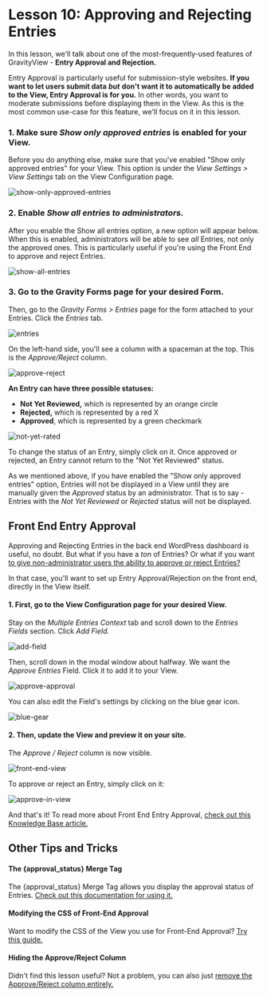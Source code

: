 # Lesson 10: Approving and Rejecting Entries

In this lesson, we'll talk about one of the most-frequently-used features of GravityView - **Entry Approval and Rejection.**

Entry Approval is particularly useful for submission-style websites. **If you want to let users submit data** _**but**_ **don't want it to automatically be added to the View, Entry Approval is for you.** In other words, you want to moderate submissions before displaying them in the View. As this is the most common use-case for this feature, we'll focus on it in this lesson.

### 1. Make sure _Show only approved entries_ is enabled for your View.

Before you do anything else, make sure that you've enabled "Show only approved entries" for your View. This option is under the _View Settings &gt; View Settings_ tab on the View Configuration page.

![show-only-approved-entries](../.gitbook/assets/show-only-approved-entries.png)

### 2. Enable _Show all entries to administrators._

After you enable the Show all entries option, a new option will appear below. When this is enabled, administrators will be able to see _all_ Entries, not only the approved ones. This is particularly useful if you're using the Front End to approve and reject Entries.

![show-all-entries](../.gitbook/assets/show-all-entries.png)

### 3. Go to the Gravity Forms page for your desired Form.

Then, go to the _Gravity Forms &gt; Entries_ page for the form attached to your Entries. Click the _Entries_ tab.

![entries](../.gitbook/assets/entries.png)

On the left-hand side, you'll see a column with a spaceman at the top. This is the _Approve/Reject_ column.

![approve-reject](../.gitbook/assets/approve-reject.png)

**An Entry can have three possible statuses:**

* **Not Yet Reviewed,** which is represented by an orange circle
* **Rejected,** which is represented by a red X
* **Approved**, which is represented by a green checkmark

![not-yet-rated](../.gitbook/assets/status.png)

To change the status of an Entry, simply click on it. Once approved or rejected, an Entry cannot return to the "Not Yet Reviewed" status.

As we mentioned above, if you have enabled the "Show only approved entries" option, Entries will not be displayed in a View until they are manually given the _Approved_ status by an administrator. That is to say - Entries with the _Not Yet Reviewed_ or _Rejected_ status will not be displayed.

## Front End Entry Approval

Approving and Rejecting Entries in the back end WordPress dashboard is useful, no doubt. But what if you have a _ton_ of Entries? Or what if you want [to give non-administrator users the ability to approve or reject Entries?](https://docs.gravityview.co/article/311-gravityview-capabilities)

In that case, you'll want to set up Entry Approval/Rejection on the front end, directly in the View itself.

#### 1. First, go to the View Configuration page for your desired View.

Stay on the _Multiple Entries Context_ tab and scroll down to the _Entries Fields_ section. Click _Add Field._

![add-field](../.gitbook/assets/add-field.png)

Then, scroll down in the modal window about halfway. We want the _Approve Entries_ Field. Click it to add it to your View.

![approve-approval](../.gitbook/assets/approve-entries-field.png)

You can also edit the Field's settings by clicking on the blue gear icon.

![blue-gear](../.gitbook/assets/blue-gear.png)

#### 2. Then, update the View and preview it on your site.

The _Approve / Reject_ column is now visible.

![front-end-view](../.gitbook/assets/front-end-view.png)

To approve or reject an Entry, simply click on it:

![approve-in-view](../.gitbook/assets/approve-in-view.png)

And that's it! To read more about Front End Entry Approval, [check out this Knowledge Base article.](https://docs.gravityview.co/article/390-entry-approval)

## Other Tips and Tricks

#### The {approval\_status} Merge Tag

The {approval\_status} Merge Tag allows you display the approval status of Entries. [Check out this documentation for using it.](https://docs.gravityview.co/article/389-approvalstatus-merge-tag)

#### Modifying the CSS of Front-End Approval

Want to modify the CSS of the View you use for Front-End Approval? [Try this guide.](https://docs.gravityview.co/article/388-modifying-the-css-of-front-end-approval)

#### Hiding the Approve/Reject Column

Didn't find this lesson useful? Not a problem, you can also just [remove the Approve/Reject column entirely.](https://docs.gravityview.co/article/248-hiding-the-approvereject-entry-column)


